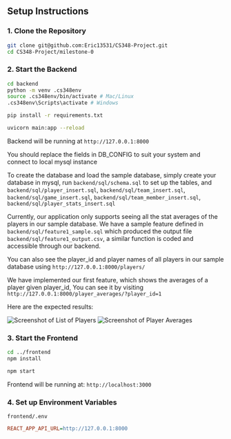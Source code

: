 ## Setup Instructions

### 1. Clone the Repository
```bash
git clone git@github.com:Eric13531/CS348-Project.git
cd CS348-Project/milestone-0
```

### 2. Start the Backend

```bash
cd backend
python -m venv .cs348env
source .cs348env/bin/activate # Mac/Linux
.cs348env\Scripts\activate # Windows

pip install -r requirements.txt

uvicorn main:app --reload
```

Backend will be running at `http://127.0.0.1:8000`

You should replace the fields in DB_CONFIG to suit your system and connect to local mysql instance

To create the database and load the sample database, simply create your database in mysql,
run `backend/sql/schema.sql` to set up the tables, and `backend/sql/player_insert.sql`, 
`backend/sql/team_insert.sql`, `backend/sql/game_insert.sql`, `backend/sql/team_member_insert.sql`, 
`backend/sql/player_stats_insert.sql`

Currently, our application only supports seeing all the stat averages of the players in our sample database.
We have a sample feature defined in `backend/sql/feature1_sample.sql` which produced the output file 
`backend/sql/feature1_output.csv`, a similar function is coded and accessible through our backend.

You can also see the player_id and player names of all players in our sample database using `http://127.0.0.1:8000/players/`

We have implemented our first feature, which shows the averages of a player given player_id, 
You can see it by visiting `http://127.0.0.1:8000/player_averages/?player_id=1`

Here are the expected results:

![Screenshot of List of Players]("screenshots/player_names_and_ids.png")
![Screenshot of Player Averages]("screenshots/player_average.png")

### 3. Start the Frontend

```bash
cd ../frontend
npm install

npm start
```

Frontend will be running at: `http://localhost:3000`

### 4. Set up Environment Variables

`frontend/.env`
```ini
REACT_APP_API_URL=http://127.0.0.1:8000
```
